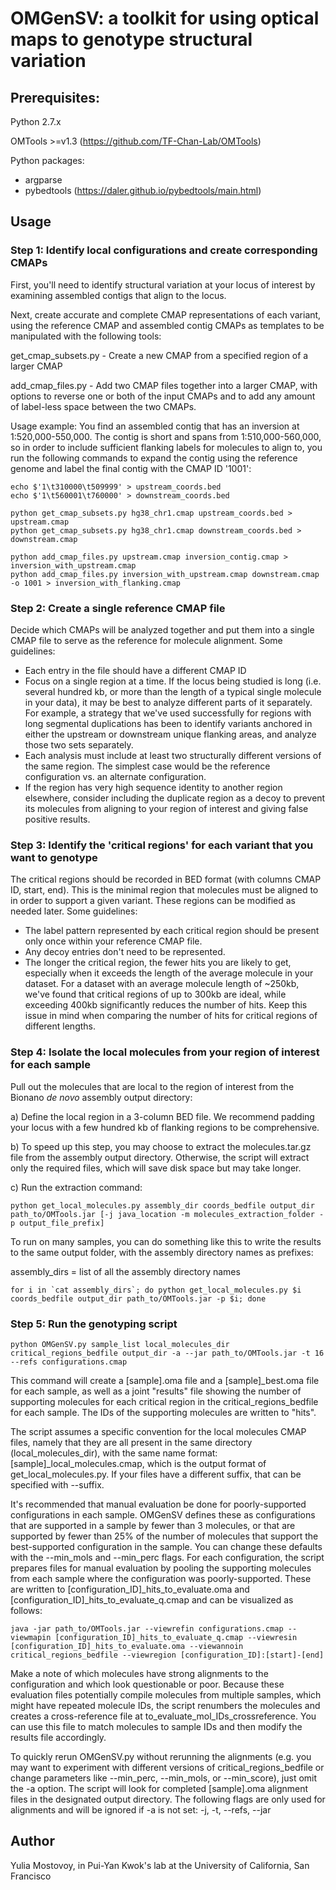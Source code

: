 # OMGenSV: a toolkit for using optical maps to genotype structural variation

## Prerequisites:

Python 2.7.x

OMTools >=v1.3 (https://github.com/TF-Chan-Lab/OMTools)

Python packages: 
- argparse
- pybedtools (https://daler.github.io/pybedtools/main.html)

## Usage
### Step 1: Identify local configurations and create corresponding CMAPs
First, you'll need to identify structural variation at your locus of interest by examining assembled contigs that align to the locus.

Next, create accurate and complete CMAP representations of each variant, using the reference CMAP and assembled contig CMAPs as templates to be manipulated with the following tools:

get_cmap_subsets.py - Create a new CMAP from a specified region of a larger CMAP

add_cmap_files.py   - Add two CMAP files together into a larger CMAP, with options to reverse one or both of the input CMAPs and to add any amount of label-less space between the two CMAPs.

Usage example: You find an assembled contig that has an inversion at 1:520,000-550,000. The contig is short and spans from 1:510,000-560,000, so in order to include sufficient flanking labels for molecules to align to, you run the following commands to expand the contig using the reference genome and label the final contig with the CMAP ID '1001':

```
echo $'1\t310000\t509999' > upstream_coords.bed
echo $'1\t560001\t760000' > downstream_coords.bed

python get_cmap_subsets.py hg38_chr1.cmap upstream_coords.bed > upstream.cmap
python get_cmap_subsets.py hg38_chr1.cmap downstream_coords.bed > downstream.cmap

python add_cmap_files.py upstream.cmap inversion_contig.cmap > inversion_with_upstream.cmap
python add_cmap_files.py inversion_with_upstream.cmap downstream.cmap -o 1001 > inversion_with_flanking.cmap
```

### Step 2: Create a single reference CMAP file
Decide which CMAPs will be analyzed together and put them into a single CMAP file to serve as the reference for molecule alignment. Some guidelines:
  - Each entry in the file should have a different CMAP ID
  - Focus on a single region at a time. If the locus being studied is long (i.e. several hundred kb, or more than the length of a typical single molecule in your data), it may be best to analyze different parts of it separately. For example, a strategy that we've used successfully for regions with long segmental duplications has been to identify variants anchored in either the upstream or downstream unique flanking areas, and analyze those two sets separately.
  - Each analysis must include at least two structurally different versions of the same region. The simplest case would be the reference configuration vs. an alternate configuration. 
  - If the region has very high sequence identity to another region elsewhere, consider including the duplicate region as a decoy to prevent its molecules from aligning to your region of interest and giving false positive results.

### Step 3: Identify the 'critical regions' for each variant that you want to genotype
The critical regions should be recorded in BED format (with columns CMAP ID, start, end). This is the minimal region that molecules must be aligned to in order to support a given variant. These regions can be modified as needed later. Some guidelines:

  - The label pattern represented by each critical region should be present only once within your reference CMAP file. 
  - Any decoy entries don't need to be represented. 
  - The longer the critical region, the fewer hits you are likely to get, especially when it exceeds the length of the average molecule in your dataset. For a dataset with an average molecule length of ~250kb, we've found that critical regions of up to 300kb are ideal, while exceeding 400kb significantly reduces the number of hits. Keep this issue in mind when comparing the number of hits for critical regions of different lengths.

### Step 4: Isolate the local molecules from your region of interest for each sample
Pull out the molecules that are local to the region of interest from the Bionano _de novo_ assembly output directory:

a) Define the local region in a 3-column BED file. We recommend padding your locus with a few hundred kb of flanking regions to be comprehensive.

b) To speed up this step, you may choose to extract the molecules.tar.gz file from the assembly output directory. Otherwise, the script will extract only the required files, which will save disk space but may take longer.

c) Run the extraction command:
```
python get_local_molecules.py assembly_dir coords_bedfile output_dir path_to/OMTools.jar [-j java_location -m molecules_extraction_folder -p output_file_prefix]
```
To run on many samples, you can do something like this to write the results to the same output folder, with the assembly directory names as prefixes:

assembly_dirs = list of all the assembly directory names
```
for i in `cat assembly_dirs`; do python get_local_molecules.py $i coords_bedfile output_dir path_to/OMTools.jar -p $i; done
```

### Step 5: Run the genotyping script
```
python OMGenSV.py sample_list local_molecules_dir critical_regions_bedfile output_dir -a --jar path_to/OMTools.jar -t 16 --refs configurations.cmap
```

This command will create a [sample].oma file and a [sample]_best.oma file for each sample, as well as a joint "results" file showing the number of supporting molecules for each critical region in the critical_regions_bedfile for each sample. The IDs of the supporting molecules are written to "hits".

The script assumes a specific convention for the local molecules CMAP files, namely that they are all present in the same directory (local_molecules_dir), with the same name format: [sample]_local_molecules.cmap, which is the output format of get_local_molecules.py. If your files have a different suffix, that can be specified with --suffix.

It's recommended that manual evaluation be done for poorly-supported configurations in each sample. OMGenSV defines these as configurations that are supported in a sample by fewer than 3 molecules, or that are supported by fewer than 25% of the number of molecules that support the best-supported configuration in the sample. You can change these defaults with the --min_mols and --min_perc flags. For each configuration, the script prepares files for manual evaluation by pooling the supporting molecules from each sample where the configuration was poorly-supported. These are written to [configuration_ID]_hits_to_evaluate.oma and [configuration_ID]_hits_to_evaluate_q.cmap and can be visualized as follows:

```
java -jar path_to/OMTools.jar --viewrefin configurations.cmap --viewmapin [configuration_ID]_hits_to_evaluate_q.cmap --viewresin [configuration_ID]_hits_to_evaluate.oma --viewannoin critical_regions_bedfile --viewregion [configuration_ID]:[start]-[end]
```

Make a note of which molecules have strong alignments to the configuration and which look questionable or poor. Because these evaluation files potentially compile molecules from multiple samples, which might have repeated molecule IDs, the script renumbers the molecules and creates a cross-reference file at to_evaluate_mol_IDs_crossreference. You can use this file to match molecules to sample IDs and then modify the results file accordingly.

To quickly rerun OMGenSV.py without rerunning the alignments (e.g. you may want to experiment with different versions of critical_regions_bedfile or change parameters like --min_perc, --min_mols, or --min_score), just omit the -a option. The script will look for completed [sample].oma alignment files in the designated output directory. The following flags are only used for alignments and will be ignored if -a is not set: -j, -t, --refs, --jar

## Author
Yulia Mostovoy, in Pui-Yan Kwok's lab at the University of California, San Francisco
